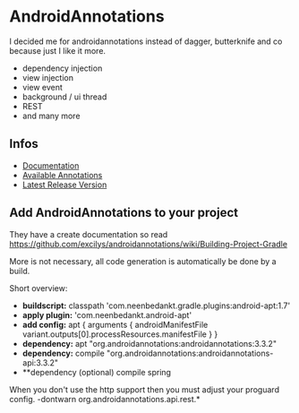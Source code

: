 # AndroidAnnotations

I decided me for androidannotations instead of dagger, butterknife and co because just I like it more.

* dependency injection
* view injection
* view event
* background / ui thread
* REST
* and many more

## Infos

* [Documentation](https://github.com/excilys/androidannotations/wiki)
* [Available Annotations](https://github.com/excilys/androidannotations/wiki/AvailableAnnotations)
* [Latest Release Version](https://github.com/excilys/androidannotations/releases)

## Add AndroidAnnotations to your project

They have a create documentation so read <https://github.com/excilys/androidannotations/wiki/Building-Project-Gradle>

More is not necessary, all code generation is automatically be done by a build.

Short overview:

* **buildscript:** classpath 'com.neenbedankt.gradle.plugins:android-apt:1.7'
* **apply plugin:** 'com.neenbedankt.android-apt'
* **add config:**
    apt {
        arguments {
            androidManifestFile variant.outputs[0].processResources.manifestFile
        }
    }
* **dependency:** apt "org.androidannotations:androidannotations:3.3.2"
* **dependency:** compile "org.androidannotations:androidannotations-api:3.3.2"
* **dependency (optional) compile spring

When you don't use the http support then you must adjust your proguard config.
-dontwarn org.androidannotations.api.rest.*